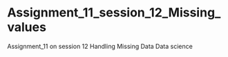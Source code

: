 # Assignment_11_session_12_Missing_values
Assignment_11 on session 12 Handling Missing Data  Data science
